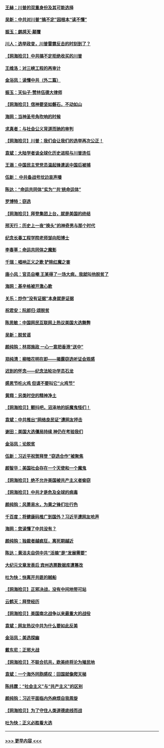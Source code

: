 #### [王赫：川普的双重身份及其可能选择](../pages/nsc993/n12599723.md?t=12070551) 
#### [吴新：中共对川普“搞不定”因根本“读不懂”](../pages/nsc993/n12599502.md?t=12070551) 
#### [振玉：鹧鸪天‧颠覆](../pages/nsc993/n12599494.md?t=12070551) 
#### [川人：选举政变，川普雷霆反击的时刻到了？](../pages/nsc993/n12599291.md?t=12070551) 
#### [【网海拾贝】中共搞不定拒绝收买的川普](../pages/nsc993/n12598955.md?t=12070551) 
#### [王维洛：对三峡工程的再审计](../pages/nsc993/n12598436.md?t=12070551) 
#### [金浴凤：读懂中共（外二篇）](../pages/nsc993/n12597943.md?t=12070551) 
#### [振玉：天仙子‧赞林伍德大律师](../pages/nsc993/n12597929.md?t=12070551) 
#### [【网海拾贝】信神要坚如磐石，不动如山](../pages/nsc993/n12597901.md?t=12070551) 
#### [海网：当神圣号角吹响的时候](../pages/nsc993/n12595891.md?t=12070551) 
#### [求真者：与社会公义背道而驰的审判](../pages/nsc993/n12595868.md?t=12070551) 
#### [【网海拾贝】川普：我们会让我们的选举再次公正！](../pages/nsc993/n12594930.md?t=12070551) 
#### [袁斌：大陆学者谈全球化历史进程与川普连任](../pages/nsc993/n12594690.md?t=12070551) 
#### [王涵：中国民主党党员温起锋遣返中国后被捕](../pages/nsc993/n12594540.md?t=12070551) 
#### [伍新： 中共备战号坟边哀声嚎](../pages/nsc993/n12593086.md?t=12070551) 
#### [陈达：“命运共同体”实为“‘共’统命运体”](../pages/nsc993/n12590865.md?t=12070551) 
#### [罗博特：窃选](../pages/nsc993/n12590619.md?t=12070551) 
#### [【网海拾贝】拜登集团上台，就是美国的终结](../pages/nsc993/n12589725.md?t=12070551) 
#### [邢天行：历史上一夜“换头”的神奇男与那个时代](../pages/nsc993/n12589424.md?t=12070551) 
#### [纪念长春工程学院老师邹向阳博士](../pages/nsc993/n12585390.md?t=12070551) 
#### [李春草：命运共同体之魔影](../pages/nsc993/n12585026.md?t=12070551) 
#### [千瑞：唱响正义之歌 铲除红魔之害](../pages/nsc993/n12585002.md?t=12070551) 
#### [唐小风：官员自嘲 王某得了一场大病，我就叫他脱贫了](../pages/nsc993/n12584981.md?t=12070551) 
#### [海网：基辛格被开激心歌](../pages/nsc993/n12584946.md?t=12070551) 
#### [关乐：炒作“没有证据”本身就是证据](../pages/nsc993/n12583146.md?t=12070551) 
#### [祝君安：阮郎归‧颂脱贫](../pages/nsc993/n12583119.md?t=12070551) 
#### [陈思敏：中国网民互联网上热议美国大选舞弊](../pages/nsc993/n12582845.md?t=12070551) 
#### [吴新：脱贫谣](../pages/nsc993/n12580839.md?t=12070551) 
#### [颜纯钩：林郑施政 一心一意把香港“送中”](../pages/nsc993/n12580805.md?t=12070551) 
#### [郑纯清：柳暗花明在即——揭露窃选听证会观感](../pages/nsc993/n12580795.md?t=12070551) 
#### [迟到的怀念——纪念法轮功学员石龙](../pages/nsc993/n12580245.md?t=12070551) 
#### [感恩节吃火鸡  但请不要叫它“火鸡节”](../pages/nsc993/n12580252.md?t=12070551) 
#### [黄翔：另类时空的精神净土](../pages/nsc993/n12578638.md?t=12070551) 
#### [【网海拾贝】颤抖吧，沼泽地的妖魔鬼怪们！](../pages/nsc993/n12578552.md?t=12070551) 
#### [袁斌：中共推出“网络良民证”遭网友抨击](../pages/nsc993/n12578511.md?t=12070551) 
#### [谢田：美国大选僵局持续 神仍在考验我们](../pages/nsc993/n12577432.md?t=12070551) 
#### [金浴凤：论脱贫](../pages/nsc993/n12576386.md?t=12070551) 
#### [伍新：习近平祝贺拜登 “窃选合作”被聚焦](../pages/nsc993/n12576358.md?t=12070551) 
#### [颜智华：美国社会存在一个天使和一个魔鬼](../pages/nsc993/n12574299.md?t=12070551) 
#### [【网海拾贝】绝不允许美国被共产主义者偷窃](../pages/nsc993/n12573396.md?t=12070551) 
#### [【网海拾贝】中共才是危及全球的病毒](../pages/nsc993/n12571204.md?t=12070551) 
#### [颜纯钩：风萧易水，为黄之锋们壮行色](../pages/nsc993/n12571487.md?t=12070551) 
#### [千百度：将健康码推广到国外？习近平遭网友呛声](../pages/nsc993/n12570808.md?t=12070551) 
#### [海网：您读懂了中共没有？](../pages/nsc993/n12570487.md?t=12070551) 
#### [颜纯钩：独裁者越疯狂，离死期越近](../pages/nsc993/n12569055.md?t=12070551) 
#### [陈达：黄洁夫自供中共“活摘”是“发展需要”](../pages/nsc993/n12568541.md?t=12070551) 
#### [大纪元文章发表后 宾州选票数据库遭篡改](../pages/nsc993/n12568105.md?t=12070551) 
#### [吐为快：快离开共匪的贼船](../pages/nsc993/n12568462.md?t=12070551) 
#### [【网海拾贝】正邪决战，没有中间地带可站](../pages/nsc993/n12568439.md?t=12070551) 
#### [云鹤天：拜登经历](../pages/nsc993/n12567294.md?t=12070551) 
#### [【网海拾贝】美国南北战争以来最重大的战役](../pages/nsc993/n12567247.md?t=12070551) 
#### [袁斌：网友热议中共为什么要如此反美](../pages/nsc993/n12567162.md?t=12070551) 
#### [金浴凤：美选探幽](../pages/nsc993/n12567147.md?t=12070551) 
#### [戴东尼：正邪大战](../pages/nsc993/n12567033.md?t=12070551) 
#### [【网海拾贝】不联合抗共，欧美终将沦为殖民地](../pages/nsc993/n12565068.md?t=12070551) 
#### [袁斌：一个海外同胞感叹：回国就像爬天梯](../pages/nsc993/n12564986.md?t=12070551) 
#### [陈纬霆：“社会主义”与“共产主义”的区别](../pages/nsc993/n12562417.md?t=12070551) 
#### [颜纯钩：习近平面临内外麻烦自我周旋](../pages/nsc993/n12563356.md?t=12070551) 
#### [【网海拾贝】为了守住人类道德底线而战](../pages/nsc993/n12562542.md?t=12070551) 
#### [吐为快：正义必胜看大选](../pages/nsc993/n12561967.md?t=12070551) 

----
#### [ >>> 更早内容 <<< ](../indexes/nsc993-earlier.md)
